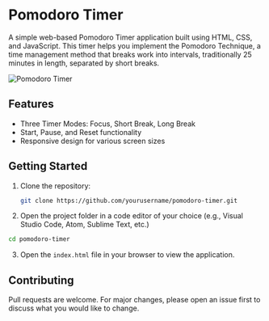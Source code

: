 # Pomodoro Timer

A simple web-based Pomodoro Timer application built using HTML, CSS, and JavaScript. This timer helps you implement the Pomodoro Technique, a time management method that breaks work into intervals, traditionally 25 minutes in length, separated by short breaks.

![Pomodoro Timer](https://github.com/ShoaibDev69/Pomodoro-Timer/assets/124503086/ecf6f986-514e-4f29-82f0-acab123de8bb)

## Features

- Three Timer Modes: Focus, Short Break, Long Break
- Start, Pause, and Reset functionality
- Responsive design for various screen sizes

## Getting Started

1. Clone the repository:

   ```bash
   git clone https://github.com/yourusername/pomodoro-timer.git
   ```

2. Open the project folder in a code editor of your choice (e.g., Visual Studio Code, Atom, Sublime Text, etc.)

```bash
cd pomodoro-timer
```

3. Open the `index.html` file in your browser to view the application.

## Contributing

Pull requests are welcome. For major changes, please open an issue first to discuss what you would like to change.
